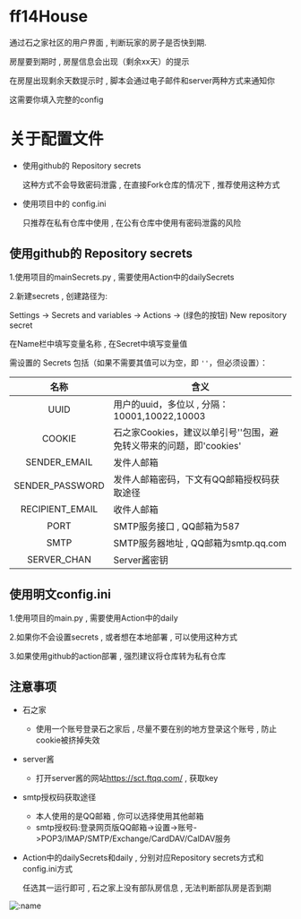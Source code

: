 # ff14House
通过石之家社区的用户界面 , 判断玩家的房子是否快到期.

房屋要到期时 , 房屋信息会出现（剩余xx天）的提示

在房屋出现剩余天数提示时 , 脚本会通过电子邮件和server两种方式来通知你  

这需要你填入完整的config

# 关于配置文件
+ 使用github的 Repository secrets

  这种方式不会导致密码泄露 , 在直接Fork仓库的情况下 , 推荐使用这种方式
  
+ 使用项目中的 config.ini

  只推荐在私有仓库中使用 ,  在公有仓库中使用有密码泄露的风险
  

## 使用github的 Repository secrets
1.使用项目的mainSecrets.py , 需要使用Action中的dailySecrets

2.新建secrets , 创建路径为:  

Settings -> Secrets and variables -> Actions -> (绿色的按钮) New repository secret  

在Name栏中填写变量名称 , 在Secret中填写变量值 

需设置的 Secrets 包括（如果不需要其值可以为空，即 `''`，但必须设置）：

|      名称      | 含义                                                               |
| :-------------: | ------------------------------------------------------------------|
|      UUID      | 用户的uuid，多位以 , 分隔：10001,10022,10003                      |
|     COOKIE     | 石之家Cookies，建议以单引号''包围，避免转义带来的问题，即'cookies'   |
|  SENDER_EMAIL  | 发件人邮箱                                                          |
| SENDER_PASSWORD | 发件人邮箱密码，下文有QQ邮箱授权码获取途径                          |
| RECIPIENT_EMAIL | 收件人邮箱                                                         |
|      PORT      | SMTP服务接口 , QQ邮箱为587                                          |
|      SMTP      | SMTP服务器地址 , QQ邮箱为smtp.qq.com                                |
|   SERVER_CHAN   | Server酱密钥                                                       |


## 使用明文config.ini
1.使用项目的main.py , 需要使用Action中的daily

2.如果你不会设置secrets , 或者想在本地部署 , 可以使用这种方式

3.如果使用github的action部署 , 强烈建议将仓库转为私有仓库



## 注意事项
+ 石之家
  - 使用一个账号登录石之家后 , 尽量不要在别的地方登录这个账号 , 防止cookie被挤掉失效
+ server酱
  - 打开server酱的网站<https://sct.ftqq.com/> , 获取key
+ smtp授权码获取途径
  - 本人使用的是QQ邮箱 , 你可以选择使用其他邮箱
  - smtp授权码:登录网页版QQ邮箱->设置->账号->POP3/IMAP/SMTP/Exchange/CardDAV/CalDAV服务
+ Action中的dailySecrets和daily , 分别对应Repository secrets方式和config.ini方式

  任选其一运行即可 , 石之家上没有部队房信息 , 无法判断部队房是否到期





![:name](https://count.getloli.com/get/@:WC-OP)

